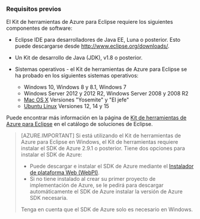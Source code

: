 ### <a name="prerequisites"></a>Requisitos previos

El Kit de herramientas de Azure para Eclipse requiere los siguientes componentes de software:

* Eclipse IDE para desarrolladores de Java EE, Luna o posterior. Esto puede descargarse desde <http://www.eclipse.org/downloads/>.

* Un Kit de desarrollo de Java (JDK), v1.8 o posterior. 

* Sistemas operativos - el Kit de herramientas de Azure para Eclipse se ha probado en los siguientes sistemas operativos:

    * Windows 10, Windows 8 y 8.1, Windows 7
    * Windows Server 2012 y 2012 R2, Windows Server 2008 y 2008 R2
    * [Mac OS X](http://www.apple.com/osx) Versiones "Yosemite" y "El jefe"
    * [Ubuntu Linux](http://www.ubuntu.com) Versiones 12, 14 y 15

Puede encontrar más información en la página de [Kit de herramientas de Azure para Eclipse](http://marketplace.eclipse.org/content/azure-toolkit-eclipse) en el catálogo de soluciones de Eclipse.

> [AZURE.IMPORTANT] Si está utilizando el Kit de herramientas de Azure para Eclipse en Windows, el Kit de herramientas requiere instalar el SDK de Azure 2.9.1 o posterior. Tiene dos opciones para instalar el SDK de Azure:
> 
> * Puede descargar e instalar el SDK de Azure mediante el [Instalador de plataforma Web (WebPI)](http://go.microsoft.com/fwlink/?LinkID=252838).
> * Si no tiene instalado al crear su primer proyecto de implementación de Azure, se le pedirá para descargar automáticamente el SDK de Azure instalar la versión de Azure SDK necesaria.
> 
> Tenga en cuenta que el SDK de Azure solo es necesario en Windows.

